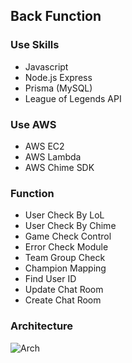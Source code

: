 ﻿## Back Function

### Use Skills
+ Javascript
+ Node.js Express
+ Prisma (MySQL)
+ League of Legends API

### Use AWS 
+ AWS EC2
+ AWS Lambda
+ AWS Chime SDK

### Function
+ User Check By LoL
+ User Check By Chime
+ Game Check Control
+ Error Check Module
+ Team Group Check
+ Champion Mapping
+ Find User ID
+ Update Chat Room
+ Create Chat Room

### Architecture
![Arch](https://s3.us-west-2.amazonaws.com/secure.notion-static.com/6c01a5ad-f878-4795-88c1-9c05cba564f7/ffff.png?X-Amz-Algorithm=AWS4-HMAC-SHA256&X-Amz-Credential=AKIAT73L2G45O3KS52Y5%2F20210522%2Fus-west-2%2Fs3%2Faws4_request&X-Amz-Date=20210522T211641Z&X-Amz-Expires=86400&X-Amz-Signature=4b3141fb2c14f7cb053334e5a77355d4b4578c044ec6607304bc054fb420cbb6&X-Amz-SignedHeaders=host&response-content-disposition=filename%20%3D%22ffff.png%22)